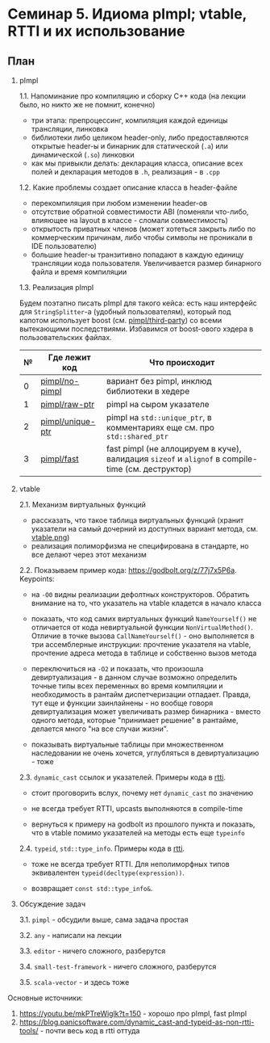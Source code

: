 # Семинар 5. Идиома pImpl; vtable, RTTI и их использование

## План

1. pImpl

    1.1. Напоминание про компиляцию и сборку C++ кода (на лекции было, но никто же не помнит, конечно)

    * три этапа: препроцессинг, компиляция каждой единицы трансляции, линковка
    * библиотеки либо целиком header-only, либо предоставляются открытые header-ы и бинарник для статической (`.a`) или динамической (`.so`) линковки
    * как мы привыкли делать: декларация класса, описание всех полей и декларация методов в `.h`, реализация - в `.cpp`

    1.2. Какие проблемы создает описание класса в header-файле

    * перекомпиляция при любом изменении header-ов
    * отсутствие обратной совместимости ABI (поменяли что-либо, влияющее на layout в классе - сломали совместимость)
    * открытость приватных членов (может хотеться закрыть либо по коммерческим причинам, либо чтобы символы не проникали в IDE пользователю)
    * большие header-ы транзитивно попадают в каждую единицу трансляции кода пользователя. Увеличивается размер бинарного файла и время компиляции
   
    1.3. Реализация pImpl

    Будем поэтапно писать pImpl для такого кейса: есть наш интерфейс для `StringSplitter`-а (удобный пользователям), который под капотом использует boost (см. [pimpl/third-party](pimpl/third-party)) со всеми вытекающими последствиями. Избавимся от boost-ового хэдера в пользовательских файлах.

    | №  | Где лежит код                        | Что происходит                                                                                      |
    | ---|--------------------------------------|-----------------------------------------------------------------------------------------------------|
    | 0  | [pimpl/no-pimpl](pimpl/no-pimpl)     | вариант без pimpl, инклюд библиотеки  в хедере                                                      |
    | 1  | [pimpl/raw-ptr](pimpl/raw-ptr)       | pimpl на сыром указателе                                                                            |
    | 2  | [pimpl/unique-ptr](pimpl/unique-ptr) | pimpl на `std::unique_ptr`, в комментариях еще см. про `std::shared_ptr`                            |
    | 3  | [pimpl/fast](pimpl/fast)             | fast pimpl (не аллоцируем в куче), валидация `sizeof` и `alignof` в compile-time (см. деструктор)   |

2. vtable

    2.1. Механизм виртуальных функций

    * рассказать, что такое таблица виртуальных функций (хранит указатели на самый дочерний из доступных вариант метода, см. [vtable.png](vtable.png))
    * реализация полиморфизма не специфирована в стандарте, но все делают через этот механизм
   
    2.2. Показываем пример кода: https://godbolt.org/z/77j7x5P6a. Keypoints:

    * на `-O0` видны реализации дефолтных конструкторов. Обратить внимание на то, что указатель на vtable кладется в начало класса

    * показать, что код самих виртуальных функций `NameYourself()` не отличается от кода невиртуальной функции `NonVirtualMethod()`. Отличие в точке вызова `CallNameYourself()` - оно выполняется в три ассемблерные инструкции: прочтение указателя на vtable, прочтение адреса метода в таблице и собственно вызов метода

    * переключиться на `-O2` и показать, что произошла девиртуализация - в данном случае возможно определить точные типы всех переменных во время компиляции и необходимость в рантайм диспетчеризации отпадает. Правда, тут еще и функции заинлайнены - но вообще говоря девиртуализация может увеличивать размер бинарника - вместо одного метода, которые "принимает решение" в рантайме, делается много "на все случаи жизни".

    * показывать виртуальные таблицы при множественном наследовании не очень хочется, углубляться в девиртуализацию - тоже

    2.3. `dynamic_cast` ссылок и указателей. Примеры кода в [rtti](rtti).

    * стоит проговорить вслух, почему нет `dynamic_cast` по значению

    * не всегда требует RTTI, upcasts выполняются в compile-time

    * вернуться к примеру на godbolt из прошлого пункта и показать, что в vtable помимо указателей на методы есть еще `typeinfo`

    2.4. `typeid`, `std::type_info`. Примеры кода в [rtti](rtti).

    * тоже не всегда требует RTTI. Для неполиморфных типов эквивалентен `typeid(decltype(expression))`.

    * возвращает `const std::type_info&`.


3. Обсуждение задач

    3.1. `pimpl` - обсудили выше, сама задача простая

    3.2. `any` - написали на лекции

    3.3. `editor` - ничего сложного, разберутся

    3.4. `small-test-framework` - ничего сложного, разберутся

    3.5. `scala-vector` - и здесь тоже

Основные источники:

1) https://youtu.be/mkPTreWiglk?t=150 - хорошо про pImpl, fast pImpl
1) https://blog.panicsoftware.com/dynamic_cast-and-typeid-as-non-rtti-tools/ - почти весь код в rtti оттуда